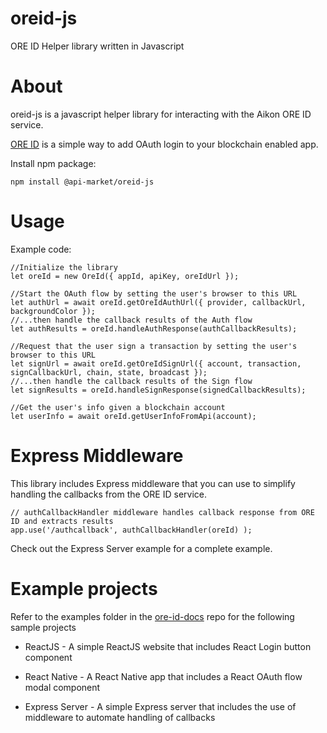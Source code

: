 # oreid-js
ORE ID Helper library written in Javascript

# About

oreid-js is a javascript helper library for interacting with the Aikon ORE ID service.

[ORE ID](https://github.com/api-market/ore-id-docs) is a simple way to add OAuth login to your blockchain enabled app.

Install npm package:
```
npm install @api-market/oreid-js
```


# Usage


Example code:
```
//Initialize the library
let oreId = new OreId({ appId, apiKey, oreIdUrl });

//Start the OAuth flow by setting the user's browser to this URL
let authUrl = await oreId.getOreIdAuthUrl({ provider, callbackUrl, backgroundColor });
//...then handle the callback results of the Auth flow
let authResults = oreId.handleAuthResponse(authCallbackResults);

//Request that the user sign a transaction by setting the user's browser to this URL
let signUrl = await oreId.getOreIdSignUrl({ account, transaction, signCallbackUrl, chain, state, broadcast });
//...then handle the callback results of the Sign flow
let signResults = oreId.handleSignResponse(signedCallbackResults);

//Get the user's info given a blockchain account
let userInfo = await oreId.getUserInfoFromApi(account);

```

# Express Middleware

This library includes Express middleware that you can use to simplify handling the callbacks from the ORE ID service.

```
// authCallbackHandler middleware handles callback response from ORE ID and extracts results
app.use('/authcallback', authCallbackHandler(oreId) );
```

Check out the Express Server example for a complete example.


# Example projects

Refer to the examples folder in the [ore-id-docs](https://github.com/API-market/ore-id-docs) repo for the following sample projects

- ReactJS - A simple ReactJS website that includes React Login button component

- React Native - A React Native app that includes a React OAuth flow modal component

- Express Server - A simple Express server that includes the use of middleware to automate handling of callbacks